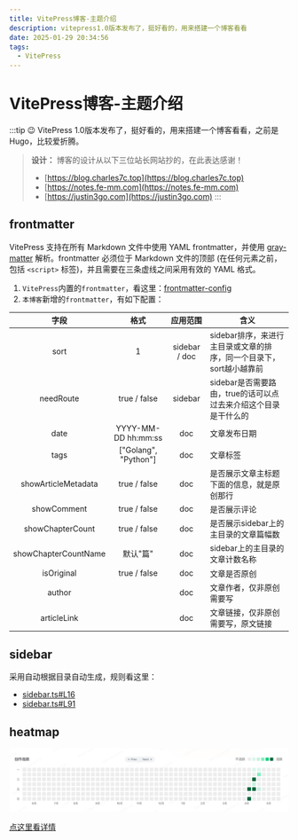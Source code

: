 ```yaml
---
title: VitePress博客-主题介绍
description: vitepress1.0版本发布了，挺好看的，用来搭建一个博客看看
date: 2025-01-29 20:34:56
tags:
  - VitePress
---
```


# VitePress博客-主题介绍

:::tip 😉
VitePress 1.0版本发布了，挺好看的，用来搭建一个博客看看，之前是Hugo，比较爱折腾。

> **设计：** 博客的设计从以下三位站长网站抄的，在此表达感谢！
> * [https://blog.charles7c.top](https://blog.charles7c.top)
> * [https://notes.fe-mm.com](https://notes.fe-mm.com)
> * [https://justin3go.com](https://justin3go.com)
:::

## frontmatter

VitePress 支持在所有 Markdown 文件中使用 YAML frontmatter，并使用 [gray-matter](https://github.com/jonschlinkert/gray-matter) 解析。frontmatter 必须位于 Markdown 文件的顶部 (在任何元素之前，包括 `<script>` 标签)，并且需要在三条虚线之间采用有效的 YAML 格式。

1. `VitePress`内置的`frontmatter`，看这里：[frontmatter-config](https://vitepress.dev/zh/reference/frontmatter-config)
2. `本博客`新增的`frontmatter`，有如下配置：

|         字段          |          格式          |     应用范围      | 含义                                      |
| :-----------------: | :------------------: | :-----------: | --------------------------------------- |
|        sort         |          1           | sidebar / doc | sidebar排序，来进行主目录或文章的排序，同一个目录下，sort越小越靠前 |
|      needRoute      |     true / false     |    sidebar    | sidebar是否需要路由，true的话可以点过去来介绍这个目录是干什么的   |
|        date         | YYYY-MM-DD hh:mm:ss  |      doc      | 文章发布日期                                  |
|        tags         | ["Golang", "Python"] |      doc      | 文章标签                                    |
| showArticleMetadata |     true / false     |      doc      | 是否展示文章主标题下面的信息，就是原创那行                   |
|     showComment     |     true / false     |      doc      | 是否展示评论                                  |
|  showChapterCount   |     true / false     |      doc      | 是否展示sidebar上的主目录的文章篇幅数                  |
|  showChapterCountName   |     默认"篇"     |      doc      | sidebar上的主目录的文章计数名称                  |
|     isOriginal      |     true / false     |      doc      | 文章是否原创                                  |
|       author        |                      |      doc      | 文章作者，仅非原创需要写                            |
|     articleLink     |                      |      doc      | 文章链接，仅非原创需要写，原文链接                       |


## sidebar

采用自动根据目录自动生成，规则看这里：

* [sidebar.ts#L16](https://github.com/yqchilde/yqchilde.github.io/blob/ad645dd5604eb41c6d8de3ef29c0f43de1a10ad5/.vitepress/config/sidebar.ts#L16)
* [sidebar.ts#L91](https://github.com/yqchilde/yqchilde.github.io/blob/ad645dd5604eb41c6d8de3ef29c0f43de1a10ad5/.vitepress/config/sidebar.ts#L91)

## heatmap

![img](./1714987487.png)

[点这里看详情](../2024/vitepress-blog-2)